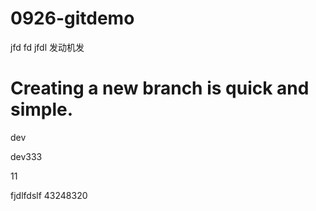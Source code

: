 # 0926-gitdemo



jfd fd jfdl 发动机发

Creating a new branch is quick and simple.
=======
dev

dev333

11

fjdlfdslf 43248320